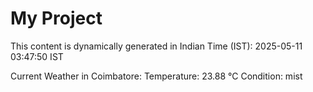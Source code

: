 # My Project

This content is dynamically generated in Indian Time (IST): 2025-05-11 03:47:50 IST


Current Weather in Coimbatore:
Temperature: 23.88 °C
Condition: mist
